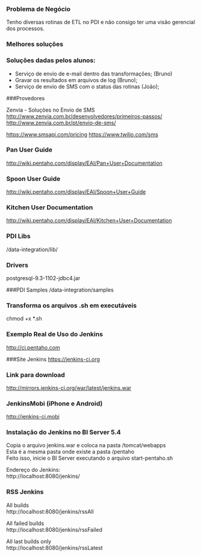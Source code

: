 ### Problema de Negócio

Tenho diversas rotinas de ETL no PDI e não consigo ter uma visão gerencial dos processos.

### Melhores soluções


### Soluções dadas pelos alunos:

* Serviço de envio de e-mail dentro das transformações; (Bruno)
* Gravar os resultados em arquivos de log (Bruno);
* Serviço de envio de SMS com o status das rotinas (João);



###Provedores

Zenvia - Soluções no Envio de SMS
http://www.zenvia.com.br/desenvolvedores/primeiros-passos/
http://www.zenvia.com.br/pt/envio-de-sms/


https://www.smsapi.com/pricing
https://www.twilio.com/sms


### Pan User Guide
http://wiki.pentaho.com/display/EAI/Pan+User+Documentation

### Spoon User Guide
http://wiki.pentaho.com/display/EAI/Spoon+User+Guide

### Kitchen User Documentation
http://wiki.pentaho.com/display/EAI/Kitchen+User+Documentation

### PDI Libs
/data-integration/lib/

### Drivers
postgresql-9.3-1102-jdbc4.jar

###PDI Samples
/data-integration/samples


### Transforma os arquivos .sh em executáveis
chmod +x *.sh

### Exemplo Real de Uso do Jenkins
http://ci.pentaho.com

###Site Jenkins
https://jenkins-ci.org

### Link para download
http://mirrors.jenkins-ci.org/war/latest/jenkins.war

### JenkinsMobi (iPhone e Android)
http://jenkins-ci.mobi

### Instalação do Jenkins no BI Server 5.4
Copia o arquivo jenkins.war e coloca na pasta /tomcat/webapps<BR>
Esta é a mesma pasta onde existe a pasta /pentaho<BR>
Feito isso, inicie o BI Server executando o arquivo start-pentaho.sh<BR>

Endereço do Jenkins:<BR>
http://localhost:8080/jenkins/<BR>

### RSS Jenkins
All builds<BR>
http://localhost:8080/jenkins/rssAll<BR>

All failed builds<BR>
http://localhost:8080/jenkins/rssFailed<BR>

All last builds only<BR>
http://localhost:8080/jenkins/rssLatest<BR>




